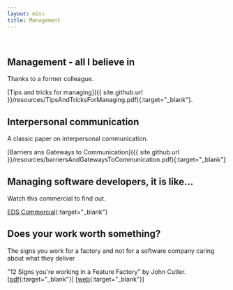 ```yaml
---
layout: misc
title: Management
---
```

<br/>

## Management - all I believe in

Thanks to a former colleague.

[Tips and tricks for managing]({{ site.github.url }}/resources/TipsAndTricksForManaging.pdf){:target="_blank"}.

## Interpersonal communication 

A classic paper on interpersonal communication.

[Barriers ans Gateways to Communication]({{ site.github.url }}/resources/barriersAndGatewaysToCommunication.pdf){:target="_blank"}

## Managing software developers, it is like...

Watch this commercial to find out.

[EDS Commercial](https://www.youtube.com/watch?v=Pk7yqlTMvp8){:target="_blank"}

## Does your work worth something?

The signs you work for a factory and not for a software company caring about what they deliver

"12 Signs you're working in a Feature Factory" by John Cutler. 
[[pdf](/resources/12SignsYoureWorkingInAFeatureFactory.pdf){:target="_blank"}]
[[web](https://hackernoon.com/12-signs-youre-working-in-a-feature-factory-44a5b938d6a2){:target="_blank"}]
